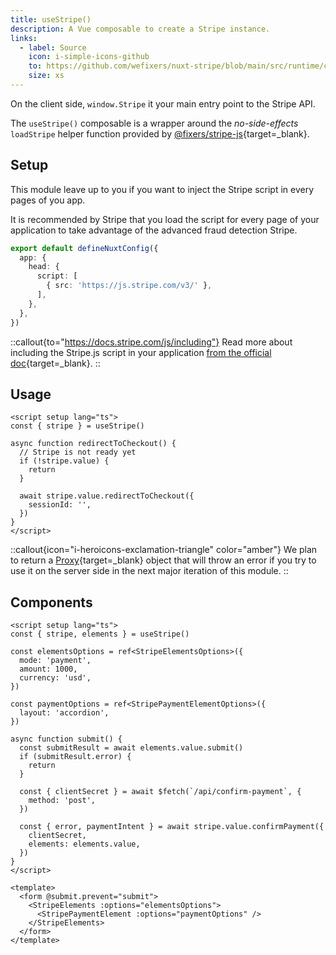 ```yaml
---
title: useStripe()
description: A Vue composable to create a Stripe instance.
links:
  - label: Source
    icon: i-simple-icons-github
    to: https://github.com/wefixers/nuxt-stripe/blob/main/src/runtime/composables.ts
    size: xs
---
```


On the client side, `window.Stripe` it your main entry point to the Stripe API.

The `useStripe()` composable is a wrapper around the _no-side-effects_ `loadStripe` helper function provided by [@fixers/stripe-js](https://github.com/wefixers/stripe-js){target=_blank}.

## Setup

This module leave up to you if you want to inject the Stripe script in every pages of you app.

It is recommended by Stripe that you load the script for every page of your application to take advantage of the advanced fraud detection Stripe.

```ts [nuxt.config.ts]
export default defineNuxtConfig({
  app: {
    head: {
      script: [
        { src: 'https://js.stripe.com/v3/' },
      ],
    },
  },
})
```

::callout{to="https://docs.stripe.com/js/including"}
Read more about including the Stripe.js script in your application [from the official doc](https://docs.stripe.com/js/including){target=_blank}.
::

## Usage

```vue [pages/index.vue]
<script setup lang="ts">
const { stripe } = useStripe()

async function redirectToCheckout() {
  // Stripe is not ready yet
  if (!stripe.value) {
    return
  }

  await stripe.value.redirectToCheckout({
    sessionId: '',
  })
}
</script>
```

::callout{icon="i-heroicons-exclamation-triangle" color="amber"}
We plan to return a [Proxy](https://developer.mozilla.org/en-US/docs/Web/JavaScript/Reference/Global_Objects/Proxy){target=_blank} object that will throw an error if you try to use it on the server side in the next major iteration of this module.
::

## Components

```vue
<script setup lang="ts">
const { stripe, elements } = useStripe()

const elementsOptions = ref<StripeElementsOptions>({
  mode: 'payment',
  amount: 1000,
  currency: 'usd',
})

const paymentOptions = ref<StripePaymentElementOptions>({
  layout: 'accordion',
})

async function submit() {
  const submitResult = await elements.value.submit()
  if (submitResult.error) {
    return
  }

  const { clientSecret } = await $fetch(`/api/confirm-payment`, {
    method: 'post',
  })

  const { error, paymentIntent } = await stripe.value.confirmPayment({
    clientSecret,
    elements: elements.value,
  })
}
</script>

<template>
  <form @submit.prevent="submit">
    <StripeElements :options="elementsOptions">
      <StripePaymentElement :options="paymentOptions" />
    </StripeElements>
  </form>
</template>
```
